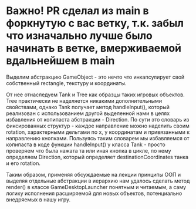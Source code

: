 # Важно! PR сделал из main в форкнутую с вас ветку, т.к. забыл что изначально лучше было начинать в ветке, вмерживаемой вдальнейшем в main

Выделим абстракцию GameObject - это нечто что инкапсулирует свой собственный rectangle, текстуру и координаты.

От нее отнаследуем Tank и Tree как образцы таких игровых объектов. Tree практически не наделяется никакими дополнительными свойствами, однако Tank получает метод handleInput(), который реализован с использованием другой выделенной нами в целях избавления от копипаста абстракции - Direction. По сути это словарь из фиксированных структур - каждое направление можно наделить своим rotation, характерными дельтами по x, y координатам и привязанными к направлению кнопками. Пользуясь таким словарем мы избавляемся от копипаста в коде функции handleInput() у класса Tank - просто проверяем что была нажата та или иная кнопка в цикле, по нему определяем Direction, который определяет destinationCoordinates танка и его rotation.

Таким образом, применяя обсуждаемые на лекции принципы ООП и выделяя отдельные абстракции в иерархию нам удалось сделать метод render() в классе GameDesktopLauncher понятным и читаемым, а саму логику исполнения расширяемой для новых объектов, потенциально внедряемых в нашу игру.
